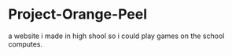 # Project-Orange-Peel
a website i made in high shool so i could play games on the school computes. 
